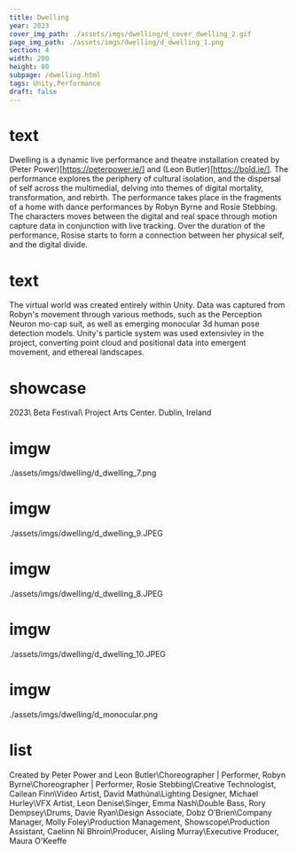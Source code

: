 ```yaml
---
title: Dwelling
year: 2023
cover_img_path: ./assets/imgs/dwelling/d_cover_dwelling_2.gif
page_img_path: ./assets/imgs/dwelling/d_dwelling_1.png
section: 4
width: 200
height: 80
subpage: /dwelling.html
tags: Unity,Performance
draft: false
---
```

# text
Dwelling is a dynamic live performance and theatre installation created by (Peter Power)[https://peterpower.ie/] and (Leon Butler)[https://bold.ie/]. The performance explores the periphery of cultural isolation, and the dispersal of self across the multimedial, delving into themes of digital mortality, transformation, and rebirth. The performance takes place in the fragments of a home with dance performances by Robyn Byrne and Rosie Stebbing. The characters moves between the digital and real space through motion capture data in conjunction with live tracking. Over the duration of the performance, Rosise starts to form a connection between her physical self, and the digital divide.
# text
The virtual world was created entirely within Unity. Data was captured from Robyn's movement through various methods, such as the Perception Neuron mo-cap suit, as well as emerging monocular 3d human pose detection models. Unity's particle system was used extensivley in the project, converting point cloud and positional data into emergent movement, and ethereal landscapes.
# showcase
2023\ Beta Festival\ Project Arts Center. Dublin, Ireland
# imgw
./assets/imgs/dwelling/d_dwelling_7.png
# imgw
./assets/imgs/dwelling/d_dwelling_9.JPEG
# imgw
./assets/imgs/dwelling/d_dwelling_8.JPEG
# imgw
./assets/imgs/dwelling/d_dwelling_10.JPEG
# imgw
./assets/imgs/dwelling/d_monocular.png
# list
Created by Peter Power and Leon Butler\Choreographer | Performer, Robyn Byrne\Choreographer | Performer, Rosie Stebbing\Creative Technologist, Cailean Finn\Video Artist, David Mathúna\Lighting Designer, Michael Hurley\VFX Artist, Leon Denise\Singer, Emma Nash\Double Bass, Rory Dempsey\Drums, Davie Ryan\Design Associate, Dobz O’Brien\Company Manager, Molly Foley\Production Management, Showscope\Production Assistant, Caelinn Ní Bhroin\Producer, Aisling Murray\Executive Producer, Maura O'Keeffe

